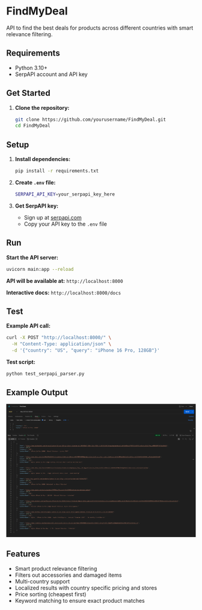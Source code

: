 # FindMyDeal

API to find the best deals for products across different countries with smart relevance filtering.

## Requirements

- Python 3.10+
- SerpAPI account and API key

## Get Started

1. **Clone the repository:**
   ```bash
   git clone https://github.com/yourusername/FindMyDeal.git
   cd FindMyDeal
   ```

## Setup

1. **Install dependencies:**
   ```bash
   pip install -r requirements.txt
   ```

2. **Create `.env` file:**
   ```bash
   SERPAPI_API_KEY=your_serpapi_key_here
   ```

3. **Get SerpAPI key:**
   - Sign up at [serpapi.com](https://serpapi.com)
   - Copy your API key to the `.env` file

## Run

**Start the API server:**
```bash
uvicorn main:app --reload
```

**API will be available at:** `http://localhost:8000`

**Interactive docs:** `http://localhost:8000/docs`

## Test

**Example API call:**
```bash
curl -X POST "http://localhost:8000/" \
  -H "Content-Type: application/json" \
  -d '{"country": "US", "query": "iPhone 16 Pro, 128GB"}'
```

**Test script:**
```bash
python test_serpapi_parser.py
```

## Example Output

![Example API Response](output.png)

## Features

- Smart product relevance filtering
- Filters out accessories and damaged items  
- Multi-country support
- Localized results with country specific pricing and stores
- Price sorting (cheapest first)
- Keyword matching to ensure exact product matches